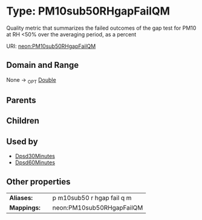 
# Type: PM10sub50RHgapFailQM


Quality metric that summarizes the failed outcomes of the gap test for PM10 at RH <50% over the averaging period, as a percent

URI: [neon:PM10sub50RHgapFailQM](https://data.neonscience.org/PM10sub50RHgapFailQM)


## Domain and Range

None ->  <sub>OPT</sub> [Double](types/Double.md)

## Parents


## Children


## Used by

 * [Dpsd30Minutes](Dpsd30Minutes.md)
 * [Dpsd60Minutes](Dpsd60Minutes.md)

## Other properties

|  |  |  |
| --- | --- | --- |
| **Aliases:** | | p m10sub50 r hgap fail q m |
| **Mappings:** | | neon:PM10sub50RHgapFailQM |

